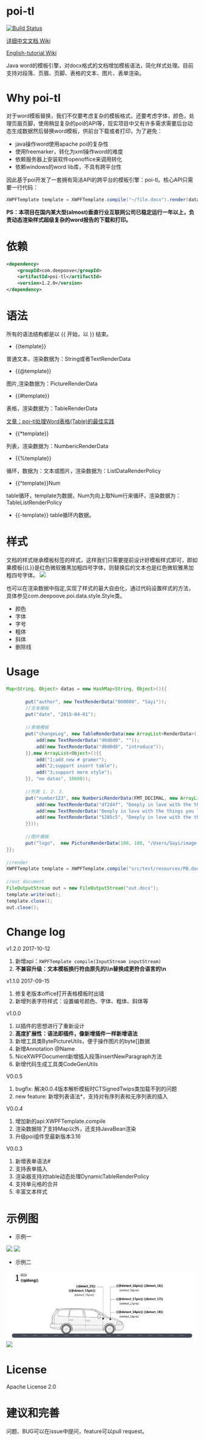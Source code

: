 # poi-tl

[![Build Status](https://travis-ci.org/Sayi/poi-tl.svg?branch=master)](https://travis-ci.org/Sayi/poi-tl)  

[详细中文文档 Wiki](https://github.com/Sayi/poi-tl/wiki/1.%E4%B8%AD%E6%96%87%E6%96%87%E6%A1%A3)

[English-tutorial Wiki](https://github.com/Sayi/poi-tl/wiki/2.English-tutorial)

Java word的模板引擎，对docx格式的文档增加模板语法，简化样式处理。目前支持对段落、页眉、页脚、表格的文本、图片、表单渲染。

# Why poi-tl

对于word模板替换，我们不仅要考虑复杂的模板格式，还要考虑字体，颜色，处理页眉页脚，使用稍显复杂的poi的API等，现实项目中又有许多需求需要后台动态生成数据然后替换word模板，供前台下载或者打印，为了避免：
* java操作word使用apache poi的复杂性
* 使用freemarker，转化为xml操作word的难度
* 依赖服务器上安装软件openoffice来调用转化
* 依赖windows的word lib库，不具有跨平台性

因此基于poi开发了一套拥有简洁API的跨平台的模板引擎：poi-tl。核心API只需要一行代码：

```java
XWPFTemplate template = XWPFTemplate.compile("~/file.docx").render(datas);
```

**PS：本项目在国内某大型(almost)垂直行业互联网公司已稳定运行一年以上，负责动态渲染样式超级复杂的word报告的下载和打印。**

# 依赖

```xml
<dependency>
    <groupId>com.deepoove</groupId>
    <artifactId>poi-tl</artifactId>
    <version>1.2.0</version>
</dependency>
```

# 语法
所有的语法结构都是以 {{ 开始，以 }} 结束。

* {{template}}

普通文本，渲染数据为：String或者TextRenderData

* {{@template}}

图片,渲染数据为：PictureRenderData

* {{#template}}

表格，渲染数据为：TableRenderData

[文章：poi-tl处理Word表格(Table)的最佳实践](https://github.com/Sayi/sayi.github.com/issues/21)

* {{*template}}

列表，渲染数据为：NumbericRenderData

* {{%template}}

循环，数据为：文本或图片，渲染数据为：ListDataRenderPolicy

* {{^template}}Num

table循环，template为数据，Num为向上取Num行来循环，渲染数据为：TableListRenderPolicy

* {{-template}}
table循环内数据。

# 样式
文档的样式继承模板标签的样式，这样我们只需要提前设计好模板样式即可，即如果模板{{L}}是红色微软雅黑加粗四号字体，则替换后的文本也是红色微软雅黑加粗四号字体。
![](dist/style.png)

也可以在渲染数据中指定,实现了样式的最大自由化，通过代码设置样式的方法，具体参见com.deepoove.poi.data.style.Style类。
* 颜色
* 字体
* 字号
* 粗体
* 斜体
* 删除线

# Usage
 
 ```java
Map<String, Object> datas = new HashMap<String, Object>(){{

        put("author", new TextRenderData("000000", "Sayi"));
        //文本模板
        put("date", "2015-04-01");

        //表格模板
        put("changeLog", new TableRenderData(new ArrayList<RenderData>(){{
            add(new TextRenderData("d0d0d0", ""));
            add(new TextRenderData("d0d0d0", "introduce"));
        }},new ArrayList<Object>(){{
            add("1;add new # gramer");
            add("2;support insert table");
            add("3;support more style");
        }}, "no datas", 10600));

        //列表 1. 2. 3.
        put("number123", new NumbericRenderData(FMT_DECIMAL, new ArrayList<TextRenderData>() {{
            add(new TextRenderData("df2d4f", "Deeply in love with the things you love, just deepoove."));
            add(new TextRenderData("Deeply in love with the things you love, just deepoove."));
            add(new TextRenderData("5285c5", "Deeply in love with the things you love, just deepoove."));
        }}));
        
        //图片模板
        put("logo",  new PictureRenderData(100, 100, "/Users/Sayi/image.png"));
}};

//render
XWPFTemplate template = XWPFTemplate.compile("src/test/resources/PB.docx").render(datas);

//out document
FileOutputStream out = new FileOutputStream("out.docx");
template.write(out);
template.close();
out.close();
```

# Change log

v1.2.0 2017-10-12
1. 新增api：`XWPFTemplate compile(InputStream inputStream)`
2. **不兼容升级：文本模板换行符由原先的\\\n替换成更符合语言的\n**

v1.1.0 2017-09-15
1. 修复老版本office打开表格模板时出错
2. 新增列表字符样式：设置编号颜色、字体、粗体、斜体等

v1.0.0
1. 以插件的思想进行了重新设计
2. **高度扩展性：语法即插件，像新增插件一样新增语法**
3. 新增工具类BytePictureUtils，便于操作图片的byte[]数据
4. 新增Annotation @Name
5. NiceXWPFDocument新增插入段落insertNewParagraph方法
6. 新增代码生成工具类CodeGenUtils 

V0.0.5 
1. bugfix: 解决0.0.4版本解析模板时CTSignedTwips类加载不到的问题  
2. new feature: 新增列表语法*，支持对有序列表和无序列表的插入 

V0.0.4 
1. 增加新的api:XWPFTemplate.compile  
2. 渲染数据除了支持Map以外，还支持JavaBean渲染 
3. 升级poi组件至最新版本3.16

V0.0.3  
1. 新增表单语法#  
2. 支持表单插入  
2. 渲染器支持对table动态处理DynamicTableRenderPolicy  
3. 支持单元格的合并  
4. 丰富文本样式


# 示例图
* 示例一 

![](dist/tempv3.png)
![](dist/temp3.png)
* 示例二  

![](dist/demo.png)
![](dist/demo_result.png)

# License
Apache License 2.0

# 建议和完善
问题、BUG可以在issue中提问，feature可以pull request。

